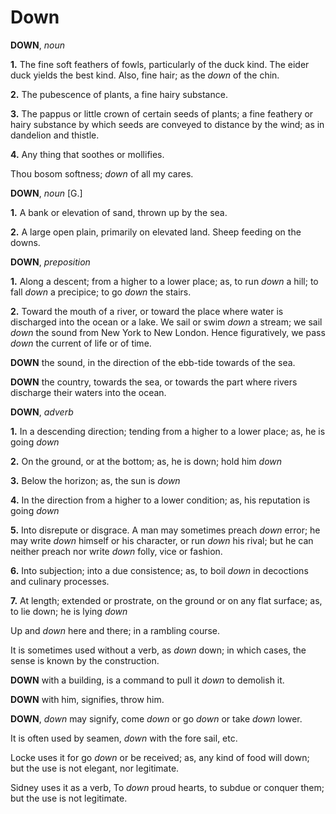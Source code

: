 # Down

**DOWN**, _noun_

**1.** The fine soft feathers of fowls, particularly of the duck kind. The eider duck yields the best kind. Also, fine hair; as the _down_ of the chin.

**2.** The pubescence of plants, a fine hairy substance.

**3.** The pappus or little crown of certain seeds of plants; a fine feathery or hairy substance by which seeds are conveyed to distance by the wind; as in dandelion and thistle.

**4.** Any thing that soothes or mollifies.

Thou bosom softness; _down_ of all my cares.

**DOWN**, _noun_ \[G.\]

**1.** A bank or elevation of sand, thrown up by the sea.

**2.** A large open plain, primarily on elevated land. Sheep feeding on the downs.

**DOWN**, _preposition_

**1.** Along a descent; from a higher to a lower place; as, to run _down_ a hill; to fall _down_ a precipice; to go _down_ the stairs.

**2.** Toward the mouth of a river, or toward the place where water is discharged into the ocean or a lake. We sail or swim _down_ a stream; we sail _down_ the sound from New York to New London. Hence figuratively, we pass _down_ the current of life or of time.

**DOWN** the sound, in the direction of the ebb-tide towards of the sea.

**DOWN** the country, towards the sea, or towards the part where rivers discharge their waters into the ocean.

**DOWN**, _adverb_

**1.** In a descending direction; tending from a higher to a lower place; as, he is going _down_

**2.** On the ground, or at the bottom; as, he is down; hold him _down_

**3.** Below the horizon; as, the sun is _down_

**4.** In the direction from a higher to a lower condition; as, his reputation is going _down_

**5.** Into disrepute or disgrace. A man may sometimes preach _down_ error; he may write _down_ himself or his character, or run _down_ his rival; but he can neither preach nor write _down_ folly, vice or fashion.

**6.** Into subjection; into a due consistence; as, to boil _down_ in decoctions and culinary processes.

**7.** At length; extended or prostrate, on the ground or on any flat surface; as, to lie down; he is lying _down_

Up and _down_ here and there; in a rambling course.

It is sometimes used without a verb, as _down_ down; in which cases, the sense is known by the construction.

**DOWN** with a building, is a command to pull it _down_ to demolish it.

**DOWN** with him, signifies, throw him.

**DOWN**, _down_ may signify, come _down_ or go _down_ or take _down_ lower.

It is often used by seamen, _down_ with the fore sail, etc.

Locke uses it for go _down_ or be received; as, any kind of food will down; but the use is not elegant, nor legitimate.

Sidney uses it as a verb, To _down_ proud hearts, to subdue or conquer them; but the use is not legitimate.